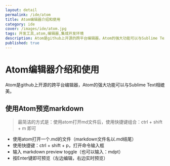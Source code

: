 ```yaml
---
layout: detail
permalink: /ide/atom
title: Atom编辑器介绍和使用
category: ide
cover: /images/ide/atom.jpg
tags: 开发工具,atom,编辑器,集成开发环境
description: Atom是github上开源的跨平台编辑器，Atom的强大功能可以与Sublime Text相媲美
published: true
---
```


# Atom编辑器介绍和使用

Atom是github上开源的跨平台编辑器，Atom的强大功能可以与Sublime Text相媲美。

## 使用Atom预览markdown

> 最简洁的方式是：使用atom打开md文件后，使用快捷键组合：ctrl + shift + m 即可

* 使用atom打开一个.md的文件（markdown文件名以.md结尾）
* 使用快捷键：ctrl + shift + p，打开命令输入框
* 输入 markdown preview toggle（也可以输入：mdpt）
* 按Enter键即可预览（左边编辑，右边实时预览）
